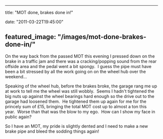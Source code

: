 
---
title: "MOT done, brakes done in!"

date: "2011-03-22T19:45:00"

featured_image: "/images/mot-done-brakes-done-in/"
---


On the way back from the passed MOT this evening I pressed down on the brake in a traffic jam and there was a cracking/popping sound from the rear offside area and the pedal went a bit spongy.  I guess the pipe must have been a bit stressed by all the work going on on the wheel hub over the weekend...

Speaking of the wheel hub, before the brakes broke, the garage rang me up at work to tell me the wheel was still wobbly.  Seems I hadn't tightened the big nuts up against the wheel bearings hard enough so the drive out to the garage had loosened them.  He tightened them up again for me for the princely sum of £15, bringing the total MOT cost up to almost a ton this year.  Worse than that was the blow to my ego.  How can I show my face in public again?

So I have an MOT, my pride is slightly dented and I need to make a new brake pipe and bleed the sodding things again!